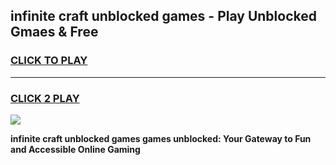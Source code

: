 
## infinite craft unblocked games - Play Unblocked Gmaes & Free
<h3>
<a href="https://premium.freeplayer.one?title=infinite_craft_unblocked_games&ref=20F">CLICK TO PLAY</a></h3>
<hr>

<h3>
<a href="https://premium.freeplayer.one?title=infinite_craft_unblocked_games&ref=20F">CLICK 2 PLAY</a>
  
</h3>

<a href="https://premium.freeplayer.one?title=infinite_craft_unblocked_games&ref=20F/"><img src="https://clearcache.store/games.png"></a>


**infinite craft unblocked games games unblocked: Your Gateway to Fun and Accessible Online Gaming**
